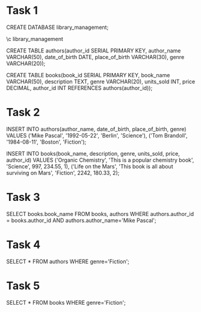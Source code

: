# Task 1

CREATE DATABASE library_management;

\c library_management


CREATE TABLE authors(author_id SERIAL PRIMARY KEY, author_name VARCHAR(50),
date_of_birth DATE, place_of_birth VARCHAR(30), genre VARCHAR(20));


CREATE TABLE books(book_id SERIAL PRIMARY KEY, book_name VARCHAR(50), description TEXT, genre VARCHAR(20), units_sold INT, price DECIMAL, author_id INT REFERENCES authors(author_id));

# Task 2

INSERT INTO authors(author_name, date_of_birth, place_of_birth, genre) VALUES 
('Mike Pascal', '1992-05-22', 'Berlin', 'Science'),
('Tom Brandoll', '1984-08-11', 'Boston', 'Fiction');


INSERT INTO books(book_name, description, genre, units_sold, price, author_id) VALUES 
('Organic Chemistry', 'This is a popular chemistry book', 'Science', 997, 234.55, 1),
('Life on the Mars', 'This book is all about surviving on Mars', 'Fiction', 2242, 180.33, 2);

# Task 3

SELECT books.book_name FROM books, authors WHERE authors.author_id = books.author_id AND authors.author_name='Mike Pascal';

# Task 4

SELECT * FROM authors WHERE genre='Fiction';

# Task 5

SELECT * FROM books WHERE genre='Fiction';
